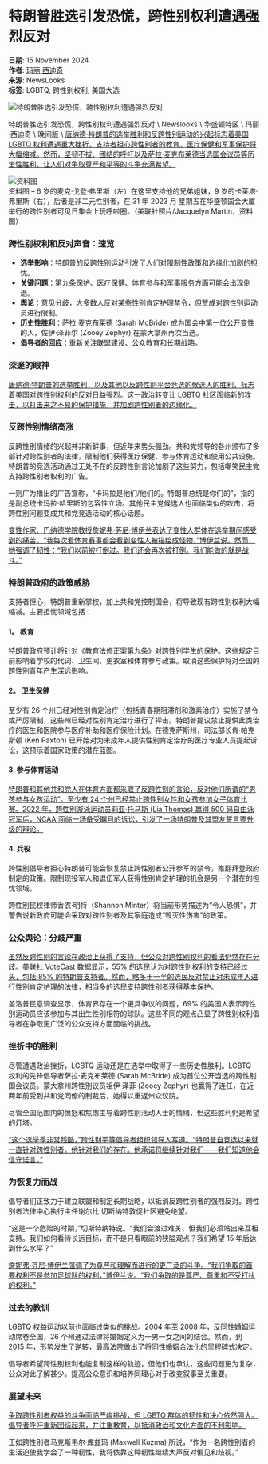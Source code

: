 # 特朗普胜选引发恐慌，跨性别权利遭遇强烈反对

**日期**: 15 November 2024  
**作者**: [玛丽·西迪奇](https://www.newslooks.com/zh-CN/author/mary-sidiqi/)  
**来源**: NewsLooks  
**标签**: LGBTQ, 跨性别权利, 美国大选  

![特朗普胜选引发恐慌，跨性别权利遭遇强烈反对](https://www.newslooks.com/wp-content/uploads/2024/11/AP24319627729905.jpg)

特朗普胜选引发恐慌，跨性别权利遭遇强烈反对 \\ Newslooks \\ 华盛顿特区 \\ 玛丽·西迪奇 \\ 晚间版 \\ [唐纳德·特朗普的选举胜利和反跨性别运动的兴起标志着美国 LGBTQ 权利遭遇重大挫折。支持者担心跨性别者的教育、医疗保健和军事保护将大幅缩减。然而，坚韧不拔、团结的呼吁以及萨拉·麦克布莱德当选国会议员等历史性胜利，让人们对争取尊严和平等的斗争充满希望。](https://www.google.com/url?sa=t&source=web&rct=j&opi=89978449&url=https://www.thewellnews.com/lgbtq/transgender-rights-advocates-say-the-election-of-trump-and-his-allies-marks-a-major-setback/&ved=2ahUKEwi9xbzFwN-JAxUyLFkFHc_cJQMQvOMEKAB6BAgMEAE&usg=AOvVaw1wlpctEGRyoGqkz5-_VVz6)

![资料图](https://www.newslooks.com/wp-content/uploads/2024/11/AP24319633594637.jpg)  
资料图 – 6 岁的麦克·戈登·弗里斯（左）在这里支持他的兄弟姐妹，9 岁的卡莱塔·弗里斯（右），后者是非二元性别者，在 31 年 2023 月 星期五在华盛顿国会大厦举行的跨性别者可见日集会上玩呼啦圈。（美联社照片/Jacquelyn Martin，资料图）

### **跨性别权利和反对声音：速览**

- **选举影响**：特朗普的反跨性别运动引发了人们对限制性政策和边缘化加剧的担忧。
- **关键问题**：第九条保护、医疗保健、体育参与和军事服务方面可能会出现倒退。
- **舆论**：意见分歧，大多数人反对某些性别肯定护理禁令，但赞成对跨性别运动员进行限制。
- **历史性胜利**：萨拉·麦克布莱德 (Sarah McBride) 成为国会中第一位公开变性的人，佐伊·泽菲尔 (Zooey Zephyr) 在蒙大拿州再次当选。
- **倡导者的回应**：重新关注联盟建设、公众教育和长期战略。

### **深邃的眼神**

[唐纳德·特朗普的选举胜利，以及其他以反跨性别平台竞选的候选人的胜利，标志着美国对跨性别权利的反对日益强烈。这一政治转变让 LGBTQ 社区面临新的攻击，以打击来之不易的保护措施，并加剧跨性别者的边缘化。](https://www.google.com/url?sa=t&source=web&rct=j&opi=89978449&url=https://www.usnews.com/news/us/articles/2024-11-15/transgender-rights-advocates-say-the-election-of-trump-and-his-allies-marks-a-major-setback&ved=2ahUKEwi9xbzFwN-JAxUyLFkFHc_cJQMQFnoECB4QAQ&usg=AOvVaw1tXLNzla7HeySj84Aoq6uB)

### **反跨性别情绪高涨**

反跨性别情绪的兴起并非新鲜事，但近年来势头强劲。共和党领导的各州颁布了多部针对跨性别者的法律，限制他们获得医疗保健、参与体育运动和使用公共设施。特朗普的竞选活动通过无处不在的反跨性别言论加剧了这些努力，包括嘲笑民主党支持跨性别者权利的广告。

一则广为播出的广告宣称，“卡玛拉是他们/他们的。特朗普总统是你们的”，指的是副总统卡玛拉·哈里斯的包容性立场。其他民主党候选人也面临类似的攻击，将跨性别问题变成共和党竞选活动的核心话题。

[变性作家、巴纳德学院教授詹妮弗·芬尼·博伊兰表达了变性人群体在选举期间感受到的痛苦。“我每次看体育赛事都会看到变性人被描绘成怪物，”博伊兰说。然而，她强调了韧性：“我们以前被打倒过。我们还会再次被打倒。我们能做的就是战斗。”](https://www.google.com/url?sa=t&source=web&rct=j&opi=89978449&url=https://www.msnbc.com/top-stories/latest/lgbtq-crisis-hotlines-trump-anti-trans-election-rcna179464&ved=2ahUKEwi9xbzFwN-JAxUyLFkFHc_cJQMQvOMEKAB6BAgQEAE&usg=AOvVaw07gTUDGs8NNUpnurl_v9Xk)

### **特朗普政府的政策威胁**

支持者担心，特朗普重新掌权，加上共和党控制国会，将导致现有跨性别权利大幅缩减。主要担忧领域包括：

#### **1。 教育**

特朗普政府预计将针对《教育法修正案第九条》对跨性别学生的保护。这些规定目前影响着学校的代词、卫生间、更衣室和体育参与政策。取消这些保护将对全国的跨性别青年产生深远影响。

#### **2。 卫生保健**

至少有 26 个州已经对性别肯定治疗（包括青春期阻滞剂和激素治疗）实施了禁令或严厉限制，这些州已经对性别肯定治疗进行了抨击。特朗普提议禁止提供此类治疗的医生和医院参与医疗补助和医疗保险计划。在德克萨斯州，司法部长肯·帕克斯顿 (Ken Paxton) 已开始对为未成年人提供性别肯定治疗的医疗专业人员提起诉讼，这预示着国家政策的潜在蓝图。

#### **3\. 参与体育运动**

[特朗普和其他共和党人在体育方面都采取了反跨性别的言论，反对他们所谓的“男孩参与女孩运动”。至少有 24 个州已经禁止跨性别女性和女孩参加女子体育比赛。2022 年，跨性别游泳运动员莉亚·托马斯 (Lia Thomas) 赢得 500 码自由泳冠军后，NCAA 面临一场备受瞩目的诉讼，引发了一场特朗普及其盟友誓言要升级的辩论。](https://www.google.com/url?sa=t&source=web&rct=j&opi=89978449&url=https://www.cbs42.com/news/national/ap-transgender-rights-advocates-say-the-election-of-trump-and-his-allies-marks-a-major-setback/&ved=2ahUKEwiH5-PlwN-JAxV4EFkFHW5gN-kQFnoECAsQAQ&usg=AOvVaw058fuZHpeyNjz9eLcij86g)

#### **4\. 兵役**

跨性别倡导者担心特朗普可能会恢复禁止跨性别者公开参军的禁令，推翻拜登政府制定的政策。限制现役军人和退伍军人获得性别肯定护理的机会是另一个潜在的担忧领域。

跨性别民权律师香农·明特（Shannon Minter）将当前形势描述为“令人恐惧”，并警告说新政府可能会采取对跨性别者及其家庭造成“毁灭性伤害”的政策。

### **公众舆论：分歧严重**

[虽然反跨性别的言论在政治上获得了支持，但公众对跨性别权利的看法仍然存在分歧。美联社 VoteCast 数据显示，55% 的选民认为对跨性别权利的支持已经过头，包括 85% 的特朗普支持者。然而，略多于一半的选民反对禁止对未成年人进行性别肯定护理的法律，相当多的选民支持跨性别者获得基本保护。](https://www.google.com/url?sa=t&source=web&rct=j&opi=89978449&url=https://www.washingtonpost.com/politics/2022/11/08/transgender-republican-evangelical-bathrooms/&ved=2ahUKEwjJs6rvwN-JAxXTD1kFHXn4HGsQFnoECBsQAQ&usg=AOvVaw2KYwzqyEQpw8pza4FdjQMj)

盖洛普民意调查显示，体育界存在一个更具争议的问题，69% 的美国人表示跨性别运动员应该参加与其出生性别相符的球队。这些不同的观点凸显了跨性别权利倡导者在争取更广泛的公众支持方面面临的挑战。

### **挫折中的胜利**

尽管遭遇政治挫折，LGBTQ 运动还是在选举中取得了一些历史性胜利。LGBTQ 权利的先锋倡导者萨拉·麦克布莱德 (Sarah McBride) 成为首位公开当选的跨性别国会议员。蒙大拿州跨性别议员祖伊·泽菲 (Zooey Zephyr) 也赢得了连任，在近两年前受到共和党同僚的制裁后，她得以重返州众议院。

尽管全国范围内的愤怒和焦虑主导着跨性别活动人士的情绪，但这些胜利仍是希望的灯塔。

[“这个选举季非常残酷，”跨性别平等倡导者组织领导人写道。“特朗普自竞选以来就一直针对跨性别者。他针对我们的存在。他承诺将继续针对我们——我们知道他会信守诺言。”](https://www.google.com/url?sa=t&source=web&rct=j&opi=89978449&url=https://fox59.com/news/national-world/ap-us-news/ap-transgender-rights-advocates-say-the-election-of-trump-and-his-allies-marks-a-major-setback/&ved=2ahUKEwjg_p79wN-JAxUxMVkFHQUmCCMQFnoECB0QAQ&usg=AOvVaw1TkYhUlMKxpTPanBt92983)

### **为恢复力而战**

倡导者们正致力于建立联盟和制定长期战略，以抵消反跨性别者的强烈反对。跨性别者法律中心执行主任谢尔比·切斯纳特敦促社区避免绝望。

“这是一个危险的时期，”切斯特纳特说。“我们会渡过难关，但我们必须站出来互相支持。我们如何看待长远目标，而不是只看眼前的狭隘观点？我们希望 15 年后达到什么水平？”

[詹妮弗·芬尼·博伊兰强调了为尊严和理解而进行的更广泛的斗争。“我们争取的首要权利不是参加足球队的权利，”博伊兰说。“我们争取的是尊严、尊重和不受打扰的权利。”](https://www.google.com/url?sa=t&source=web&rct=j&opi=89978449&url=https://www.yahoo.com/news/trump-wins-campaign-rife-anti-220324094.html&ved=2ahUKEwiDzc7NwN-JAxWdEVkFHaBrG1kQFnoECBsQAQ&usg=AOvVaw2n9EhbQtE6BAAIAk8W8b4K)

### **过去的教训**

LGBTQ 权益运动以前也面临过类似的挑战。2004 年至 2008 年，反同性婚姻运动席卷全国，26 个州通过法律将婚姻定义为一男一女之间的结合。然而，到 2015 年，形势发生了逆转，最高法院做出了将同性婚姻合法化的里程碑式决定。

倡导者希望跨性别权利也能复制这样的轨迹，但他们也承认，这些问题更为复杂，公众对此了解甚少。提高公众意识和培养同理心对于改变叙事至关重要。

### **展望未来**

[争取跨性别者权益的斗争面临严峻挑战，但 LGBTQ 群体的韧性和决心依然强大。倡导者呼吁重新团结起来，并注重教育，以抵消政治和文化方面的不利影响。](https://www.google.com/url?sa=t&source=web&rct=j&opi=89978449&url=https://www.wabe.org/transgender-rights-advocates-say-the-election-of-trump-and-his-allies-marks-a-major-setback/&ved=2ahUKEwi8pfaVwd-JAxU0MlkFHTfvOdsQFnoECBgQAQ&usg=AOvVaw3OORdaHAMVAIffFeFfPruJ)

正如跨性别者马克斯韦尔·库兹玛 (Maxwell Kuzma) 所说，“作为一名跨性别者的生活迫使我学会了一种韧性，我将依靠这种韧性继续大声反对偏见和歧视。”
<!-- tcd_original_link https://www.newslooks.com/zh-CN/trans-rights-face-backlash-as-trumps-election-victory-fuels-fear/ -->
